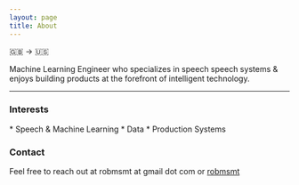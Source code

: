 ```yaml
---
layout: page
title: About
---
```


🇬🇧 -> 🇺🇸 

Machine Learning Engineer who specializes in speech speech systems & enjoys building products at the forefront of intelligent technology.


---

<h3>Interests</h3>
* Speech & Machine Learning
* Data
* Production Systems


<h3>Contact</h3>

Feel free to reach out at robmsmt at gmail dot com or [robmsmt](https://twitter.com/robmsmt)



